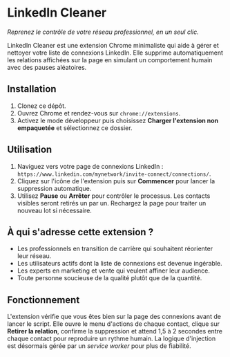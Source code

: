 # LinkedIn Cleaner

*Reprenez le contrôle de votre réseau professionnel, en un seul clic.*

LinkedIn Cleaner est une extension Chrome minimaliste qui aide à gérer et nettoyer votre liste de connexions LinkedIn. Elle supprime automatiquement les relations affichées sur la page en simulant un comportement humain avec des pauses aléatoires.

## Installation
1. Clonez ce dépôt.
2. Ouvrez Chrome et rendez-vous sur `chrome://extensions`.
3. Activez le mode développeur puis choisissez **Charger l'extension non empaquetée** et sélectionnez ce dossier.

## Utilisation
1. Naviguez vers votre page de connexions LinkedIn : `https://www.linkedin.com/mynetwork/invite-connect/connections/`.
2. Cliquez sur l'icône de l'extension puis sur **Commencer** pour lancer la suppression automatique.
3. Utilisez **Pause** ou **Arrêter** pour contrôler le processus. Les contacts visibles seront retirés un par un. Rechargez la page pour traiter un nouveau lot si nécessaire.

## À qui s'adresse cette extension ?
- Les professionnels en transition de carrière qui souhaitent réorienter leur réseau.
- Les utilisateurs actifs dont la liste de connexions est devenue ingérable.
- Les experts en marketing et vente qui veulent affiner leur audience.
- Toute personne soucieuse de la qualité plutôt que de la quantité.

## Fonctionnement
L'extension vérifie que vous êtes bien sur la page des connexions avant de lancer le script. Elle ouvre le menu d'actions de chaque contact, clique sur **Retirer la relation**, confirme la suppression et attend 1,5 à 2 secondes entre chaque contact pour reproduire un rythme humain. La logique d'injection est désormais gérée par un *service worker* pour plus de fiabilité.
